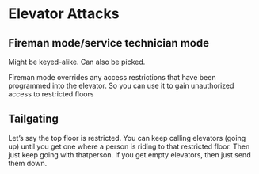 # Elevator Attacks

## Fireman mode/service technician mode <a href="#docs-internal-guid-ae3f8d23-7fff-5921-f032-8cba0bf3d15b" id="docs-internal-guid-ae3f8d23-7fff-5921-f032-8cba0bf3d15b"></a>

Might be keyed-alike. Can also be picked.

Fireman mode overrides any access restrictions that have been programmed into the elevator. So you can use it to gain unauthorized access to restricted floors

## Tailgating

Let’s say the top floor is restricted. You can keep calling elevators (going up) until you get one where a person is riding to that restricted floor. Then just keep going with thatperson. If you get empty elevators, then just send them down.
